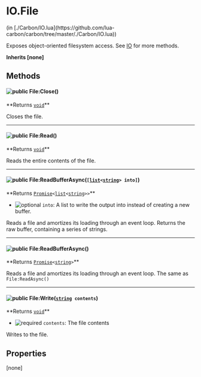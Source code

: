 <link href="../../style.css" rel="stylesheet" type="text/css"/>
<h1 class="class-title">IO.File</h1>
<span class="file-link">(in [./Carbon/IO.lua](https://github.com/lua-carbon/carbon/tree/master/./Carbon/IO.lua))</span><br/>

Exposes object-oriented filesystem access. See <a href="Classes/IO">IO</a> for more methods.

**Inherits [none]**

## Methods
<h4 class="method-name"><img class="doc-image" alt="public" src="https://img.shields.io/badge/ -public-11b237.svg?style=flat-square" />  File:Close()</h4>
**<span class="method-returns">Returns <code><a href="Types#void">void</a></code></span>**



Closes the file.

<hr/>
<h4 class="method-name"><img class="doc-image" alt="public" src="https://img.shields.io/badge/ -public-11b237.svg?style=flat-square" />  File:Read()</h4>
**<span class="method-returns">Returns <code><a href="Types#void">void</a></code></span>**



Reads the entire contents of the file.

<hr/>
<h4 class="method-name"><img class="doc-image" alt="public" src="https://img.shields.io/badge/ -public-11b237.svg?style=flat-square" />  File:ReadBufferAsync(<code>[<a href="Types#list">list</a>&lt;<a href="Types#string">string</a>&gt; into]</code>)</h4>
**<span class="method-returns">Returns <code><a href="Classes/Promise">Promise</a>&lt;<a href="Types#list">list</a>&lt;<a href="Types#string">string</a>&gt;&gt;</code></span>**

- <img class="doc-image" alt="optional" src="https://img.shields.io/badge/%20-optional-0092e6.svg?style=flat-square" />  `into`: A list to write the output into instead of creating a new buffer.

Reads a file and amortizes its loading through an event loop.
Returns the raw buffer, containing a series of strings.

<hr/>
<h4 class="method-name"><img class="doc-image" alt="public" src="https://img.shields.io/badge/ -public-11b237.svg?style=flat-square" />  File:ReadBufferAsync()</h4>
**<span class="method-returns">Returns <code><a href="Classes/Promise">Promise</a>&lt;<a href="Types#string">string</a>&gt;</code></span>**



Reads a file and amortizes its loading through an event loop.
The same as `File:ReadAsync()`

<hr/>
<h4 class="method-name"><img class="doc-image" alt="public" src="https://img.shields.io/badge/ -public-11b237.svg?style=flat-square" />  File:Write(<code><a href="Types#string">string</a> contents</code>)</h4>
**<span class="method-returns">Returns <code><a href="Types#void">void</a></code></span>**

- <img class="doc-image" alt="required" src="https://img.shields.io/badge/%20-required-ff9600.svg?style=flat-square" />  `contents`: The file contents

Writes to the file.


## Properties
[none]
